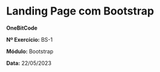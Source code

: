 # Landing Page com Bootstrap

__OneBitCode__

__Nº Exercício:__ BS-1

__Módulo:__ Bootstrap

__Data:__ 22/05/2023